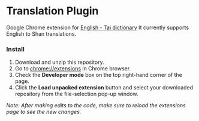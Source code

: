 # Translation Plugin

Google Chrome extension for [English - Tai dictionary](https://taidictionary.noernova.com) It currently supports English to Shan translations.

### Install

1. Download and unzip this repository.
2. Go to [chrome://extensions](chrome://extensions) in Chrome browser.
3. Check the **Developer mode** box on the top right-hand corner of the page.
4. Click the **Load unpacked extension** button and select your downloaded repository from the file-selection pop-up window.

_Note: After making edits to the code, make sure to reload the extensions page to see the new changes._

